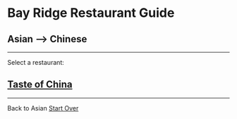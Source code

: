 # Bay Ridge Restaurant Guide
## Asian --> Chinese
---
Select a restaurant:
## [Taste of China](http://www.brooklyntasteofchina.com/)
---
Back to Asian
[Start Over](../asian)
